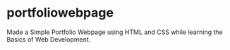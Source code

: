 # portfoliowebpage
Made a Simple Portfolio Webpage using HTML and CSS while learning the Basics of Web Development.
